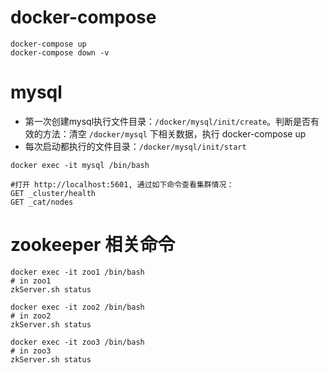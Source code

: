 # docker-compose
```
docker-compose up
docker-compose down -v
```

# mysql 
+ 第一次创建mysql执行文件目录：`/docker/mysql/init/create`。判断是否有效的方法：清空 `/docker/mysql` 下相关数据，执行 docker-compose up
+ 每次启动都执行的文件目录：`/docker/mysql/init/start`
 
```
docker exec -it mysql /bin/bash

#打开 http://localhost:5601, 通过如下命令查看集群情况：
GET _cluster/health
GET _cat/nodes
```

# zookeeper 相关命令
```
docker exec -it zoo1 /bin/bash
# in zoo1
zkServer.sh status

docker exec -it zoo2 /bin/bash
# in zoo2
zkServer.sh status

docker exec -it zoo3 /bin/bash
# in zoo3
zkServer.sh status
```


